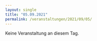 ```yaml
---
layout: single
title: "05.09.2021"
permalink: /veranstaltungen/2021/09/05/
---
```


Keine Veranstaltung an diesem Tag.
